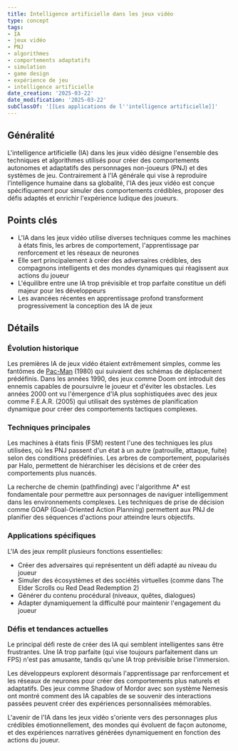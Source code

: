 ```yaml
---
title: Intelligence artificielle dans les jeux vidéo
type: concept
tags:
- IA
- jeux vidéo
- PNJ
- algorithmes
- comportements adaptatifs
- simulation
- game design
- expérience de jeu
- intelligence artificielle
date_creation: '2025-03-22'
date_modification: '2025-03-22'
subClassOf: '[[Les applications de l''intelligence artificielle]]'
---
```

## Généralité

L'intelligence artificielle (IA) dans les jeux vidéo désigne l'ensemble des techniques et algorithmes utilisés pour créer des comportements autonomes et adaptatifs des personnages non-joueurs (PNJ) et des systèmes de jeu. Contrairement à l'IA générale qui vise à reproduire l'intelligence humaine dans sa globalité, l'IA des jeux vidéo est conçue spécifiquement pour simuler des comportements crédibles, proposer des défis adaptés et enrichir l'expérience ludique des joueurs.

## Points clés

- L'IA dans les jeux vidéo utilise diverses techniques comme les machines à états finis, les arbres de comportement, l'apprentissage par renforcement et les réseaux de neurones
- Elle sert principalement à créer des adversaires crédibles, des compagnons intelligents et des mondes dynamiques qui réagissent aux actions du joueur
- L'équilibre entre une IA trop prévisible et trop parfaite constitue un défi majeur pour les développeurs
- Les avancées récentes en apprentissage profond transforment progressivement la conception des IA de jeux

## Détails

### Évolution historique

Les premières IA de jeux vidéo étaient extrêmement simples, comme les fantômes de [Pac-Man](https://fr.wikipedia.org/wiki/Pac-Man) (1980) qui suivaient des schémas de déplacement prédéfinis. Dans les années 1990, des jeux comme Doom ont introduit des ennemis capables de poursuivre le joueur et d'éviter les obstacles. Les années 2000 ont vu l'émergence d'IA plus sophistiquées avec des jeux comme F.E.A.R. (2005) qui utilisait des systèmes de planification dynamique pour créer des comportements tactiques complexes.

### Techniques principales

Les machines à états finis (FSM) restent l'une des techniques les plus utilisées, où les PNJ passent d'un état à un autre (patrouille, attaque, fuite) selon des conditions prédéfinies. Les arbres de comportement, popularisés par Halo, permettent de hiérarchiser les décisions et de créer des comportements plus nuancés.

La recherche de chemin (pathfinding) avec l'algorithme A* est fondamentale pour permettre aux personnages de naviguer intelligemment dans les environnements complexes. Les techniques de prise de décision comme GOAP (Goal-Oriented Action Planning) permettent aux PNJ de planifier des séquences d'actions pour atteindre leurs objectifs.

### Applications spécifiques

L'IA des jeux remplit plusieurs fonctions essentielles:
- Créer des adversaires qui représentent un défi adapté au niveau du joueur
- Simuler des écosystèmes et des sociétés virtuelles (comme dans The Elder Scrolls ou Red Dead Redemption 2)
- Générer du contenu procédural (niveaux, quêtes, dialogues)
- Adapter dynamiquement la difficulté pour maintenir l'engagement du joueur

### Défis et tendances actuelles

Le principal défi reste de créer des IA qui semblent intelligentes sans être frustrantes. Une IA trop parfaite (qui vise toujours parfaitement dans un FPS) n'est pas amusante, tandis qu'une IA trop prévisible brise l'immersion.

Les développeurs explorent désormais l'apprentissage par renforcement et les réseaux de neurones pour créer des comportements plus naturels et adaptatifs. Des jeux comme Shadow of Mordor avec son système Nemesis ont montré comment des IA capables de se souvenir des interactions passées peuvent créer des expériences personnalisées mémorables.

L'avenir de l'IA dans les jeux vidéo s'oriente vers des personnages plus crédibles émotionnellement, des mondes qui évoluent de façon autonome, et des expériences narratives générées dynamiquement en fonction des actions du joueur.